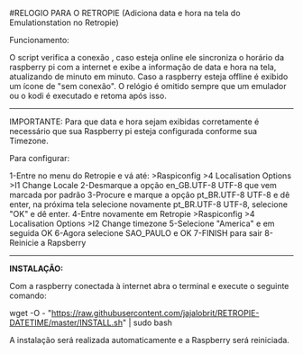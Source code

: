 #RELOGIO PARA O RETROPIE
(Adiciona data e hora na tela do Emulationstation no Retropie)



Funcionamento: 

O script verifica a conexão , caso esteja online ele sincroniza o horário da raspberry pi com a internet e exibe a informação de data e hora na tela, atualizando de minuto em minuto.
Caso a raspberry esteja offline é exibido um ícone de "sem conexão".
O relógio é omitido sempre que um emulador ou o kodi é executado e retoma após isso.

---------------------------------------------------------------------------------------------------------------------------------
IMPORTANTE:
Para que data e hora sejam exibidas corretamente é necessário que sua Raspberry pi esteja configurada conforme sua Timezone.

Para configurar:
 
1-Entre no menu do Retropie e vá até: >Raspiconfig >4 Localisation Options >I1 Change Locale 
2-Desmarque a opção en_GB.UTF-8 UTF-8 que vem marcada por padrão
3-Procure e marque a opção pt_BR.UTF-8 UTF-8 e dê enter, na próxima tela selecione novamente pt_BR.UTF-8 UTF-8, selecione "OK" e dê enter.
4-Entre novamente em Retropie >Raspiconfig >4 Localisation Options >I2 Change timezone
5-Selecione "America" e em seguida OK
6-Agora selecione SAO_PAULO e OK
7-FINISH para sair
8-Reinicie a Rapsberry
 
----------------------------------------------------------------------------------------------------------------------------------


**INSTALAÇÃO:** 

Com a raspberry conectada à internet abra o terminal e execute o seguinte comando:
    
wget -O - "https://raw.githubusercontent.com/jajalobrit/RETROPIE-DATETIME/master/INSTALL.sh" | sudo bash
    
A instalação será realizada automaticamente e a Raspberry será reiniciada.   
